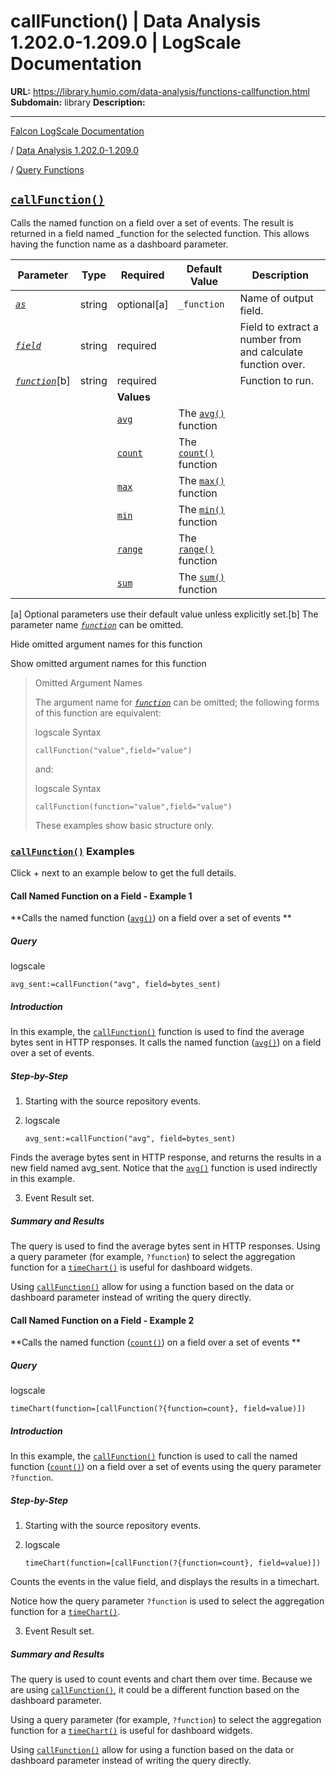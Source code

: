 # callFunction() | Data Analysis 1.202.0-1.209.0 | LogScale Documentation

**URL:** https://library.humio.com/data-analysis/functions-callfunction.html
**Subdomain:** library
**Description:** 

---

[Falcon LogScale Documentation](https://library.humio.com)

/ [Data Analysis 1.202.0-1.209.0](data-analysis-docs.html)

/ [Query Functions](functions.html)

## [`callFunction()`](functions-callfunction.html "callFunction\(\)")

Calls the named function on a field over a set of events. The result is returned in a field named _function for the selected function. This allows having the function name as a dashboard parameter. 

Parameter| Type| Required| Default Value| Description  
---|---|---|---|---  
[ _`as`_](functions-callfunction.html#query-functions-callfunction-as)|  string| optional[a] | `_function`|  Name of output field.   
[_`field`_](functions-callfunction.html#query-functions-callfunction-field)|  string| required |  |  Field to extract a number from and calculate function over.   
[_`function`_](functions-callfunction.html#query-functions-callfunction-function)[b]| string| required |  |  Function to run.   
|  |  | **Values**  
|  |  | [`avg`](functions-callfunction.html#query-functions-callfunction-function-option-avg)| The [`avg()`](functions-avg.html "avg\(\)") function  
|  |  | [`count`](functions-callfunction.html#query-functions-callfunction-function-option-count)| The [`count()`](functions-count.html "count\(\)") function  
|  |  | [`max`](functions-callfunction.html#query-functions-callfunction-function-option-max)| The [`max()`](functions-max.html "max\(\)") function  
|  |  | [`min`](functions-callfunction.html#query-functions-callfunction-function-option-min)| The [`min()`](functions-min.html "min\(\)") function  
|  |  | [`range`](functions-callfunction.html#query-functions-callfunction-function-option-range)| The [`range()`](functions-range.html "range\(\)") function  
|  |  | [`sum`](functions-callfunction.html#query-functions-callfunction-function-option-sum)| The [`sum()`](functions-sum.html "sum\(\)") function  
[a] Optional parameters use their default value unless explicitly set.[b] The parameter name [_`function`_](functions-callfunction.html#query-functions-callfunction-function) can be omitted.  
  
Hide omitted argument names for this function

Show omitted argument names for this function

> Omitted Argument Names
> 
> The argument name for [_`function`_](functions-callfunction.html#query-functions-callfunction-function) can be omitted; the following forms of this function are equivalent:
> 
> logscale Syntax
>     
>     
>     callFunction("value",field="value")
> 
> and:
> 
> logscale Syntax
>     
>     
>     callFunction(function="value",field="value")
> 
> These examples show basic structure only.

### [`callFunction()`](functions-callfunction.html "callFunction\(\)") Examples

Click + next to an example below to get the full details.

#### Call Named Function on a Field - Example 1

**Calls the named function ([`avg()`](functions-avg.html "avg\(\)")) on a field over a set of events **

##### Query

logscale
    
    
    avg_sent:=callFunction("avg", field=bytes_sent)

##### Introduction

In this example, the [`callFunction()`](functions-callfunction.html "callFunction\(\)") function is used to find the average bytes sent in HTTP responses. It calls the named function ([`avg()`](functions-avg.html "avg\(\)")) on a field over a set of events. 

##### Step-by-Step

  1. Starting with the source repository events.

  2. logscale
         
         avg_sent:=callFunction("avg", field=bytes_sent)

Finds the average bytes sent in HTTP response, and returns the results in a new field named avg_sent. Notice that the [`avg()`](functions-avg.html "avg\(\)") function is used indirectly in this example. 

  3. Event Result set.




##### Summary and Results

The query is used to find the average bytes sent in HTTP responses. Using a query parameter (for example, `?function`) to select the aggregation function for a [`timeChart()`](functions-timechart.html "timeChart\(\)") is useful for dashboard widgets. 

Using [`callFunction()`](functions-callfunction.html "callFunction\(\)") allow for using a function based on the data or dashboard parameter instead of writing the query directly. 

#### Call Named Function on a Field - Example 2

**Calls the named function ([`count()`](functions-count.html "count\(\)")) on a field over a set of events **

##### Query

logscale
    
    
    timeChart(function=[callFunction(?{function=count}, field=value)])

##### Introduction

In this example, the [`callFunction()`](functions-callfunction.html "callFunction\(\)") function is used to call the named function ([`count()`](functions-count.html "count\(\)")) on a field over a set of events using the query parameter `?function`. 

##### Step-by-Step

  1. Starting with the source repository events.

  2. logscale
         
         timeChart(function=[callFunction(?{function=count}, field=value)])

Counts the events in the value field, and displays the results in a timechart. 

Notice how the query parameter `?function` is used to select the aggregation function for a [`timeChart()`](functions-timechart.html "timeChart\(\)"). 

  3. Event Result set.




##### Summary and Results

The query is used to count events and chart them over time. Because we are using [`callFunction()`](functions-callfunction.html "callFunction\(\)"), it could be a different function based on the dashboard parameter. 

Using a query parameter (for example, `?function`) to select the aggregation function for a [`timeChart()`](functions-timechart.html "timeChart\(\)") is useful for dashboard widgets. 

Using [`callFunction()`](functions-callfunction.html "callFunction\(\)") allow for using a function based on the data or dashboard parameter instead of writing the query directly.
